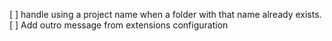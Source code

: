 [ ] handle using a project name when a folder with that name already exists.
[ ] Add outro message from extensions configuration
